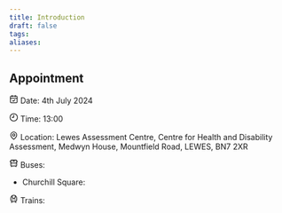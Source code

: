 ```yaml
---
title: Introduction
draft: false
tags: 
aliases:
---
```

## Appointment

<svg xmlns="http://www.w3.org/2000/svg" width="16" height="16" viewBox="0 0 24 24" fill="none" stroke="currentColor" stroke-width="2" stroke-linecap="round" stroke-linejoin="round" class="lucide lucide-calendar-check"><path d="M8 2v4"/><path d="M16 2v4"/><rect width="18" height="18" x="3" y="4" rx="2"/><path d="M3 10h18"/><path d="m9 16 2 2 4-4"/></svg> Date: 4th July 2024

<svg xmlns="http://www.w3.org/2000/svg" width="16" height="16" viewBox="0 0 24 24" fill="none" stroke="currentColor" stroke-width="2" stroke-linecap="round" stroke-linejoin="round" class="lucide lucide-clock-9"><circle cx="12" cy="12" r="10"/><polyline points="12 6 12 12 7.5 12"/></svg> Time: 13:00

<svg xmlns="http://www.w3.org/2000/svg" width="16" height="16" viewBox="0 0 24 24" fill="none" stroke="currentColor" stroke-width="2" stroke-linecap="round" stroke-linejoin="round" class="lucide lucide-map-pin"><path d="M20 10c0 6-8 12-8 12s-8-6-8-12a8 8 0 0 1 16 0Z"/><circle cx="12" cy="10" r="3"/></svg> Location: Lewes Assessment Centre, Centre for Health and Disability Assessment, Medwyn House, Mountfield Road, LEWES, BN7 2XR

<svg xmlns="http://www.w3.org/2000/svg" width="16" height="16" viewBox="0 0 24 24" fill="none" stroke="currentColor" stroke-width="2" stroke-linecap="round" stroke-linejoin="round" class="lucide lucide-bus-front"><path d="M4 6 2 7"/><path d="M10 6h4"/><path d="m22 7-2-1"/><rect width="16" height="16" x="4" y="3" rx="2"/><path d="M4 11h16"/><path d="M8 15h.01"/><path d="M16 15h.01"/><path d="M6 19v2"/><path d="M18 21v-2"/></svg> Buses: 
- Churchill Square: 

<svg xmlns="http://www.w3.org/2000/svg" width="16" height="16" viewBox="0 0 24 24" fill="none" stroke="currentColor" stroke-width="2" stroke-linecap="round" stroke-linejoin="round" class="lucide lucide-train-front"><path d="M8 3.1V7a4 4 0 0 0 8 0V3.1"/><path d="m9 15-1-1"/><path d="m15 15 1-1"/><path d="M9 19c-2.8 0-5-2.2-5-5v-4a8 8 0 0 1 16 0v4c0 2.8-2.2 5-5 5Z"/><path d="m8 19-2 3"/><path d="m16 19 2 3"/></svg> Trains: